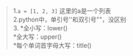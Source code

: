 >1.`a = [1, 2, 3]` 这里的a是一个列表  
>2.python中，单引号''和双引号""，没区别  
>3.
>    *全小写：lower()  
>    *全大写：upper()  
>    *每个单词首字母大写：title()  
